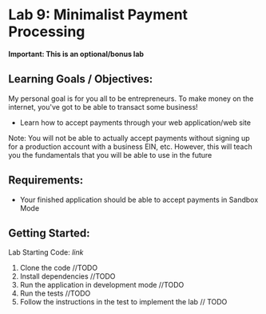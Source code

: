 # Lab 9: Minimalist Payment Processing

**Important: This is an optional/bonus lab**

## Learning Goals / Objectives:

My personal goal is for you all to be entrepreneurs.  To make money on the internet, you've got to be able to transact some business!

* Learn how to accept payments through your web application/web site


Note:  You will not be able to actually accept payments without signing up for a production account with a business EIN, etc.  However, this will teach you the fundamentals that you will be able to use in the future

## Requirements:

*  Your finished application should be able to accept payments in Sandbox Mode

## Getting Started:

Lab Starting Code: _link_

1. Clone the code //TODO
2. Install dependencies //TODO
3. Run the application in development mode //TODO
4. Run the tests //TODO
5. Follow the instructions in the test to implement the lab // TODO
